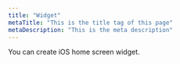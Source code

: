 ```yaml
---
title: "Widget"
metaTitle: "This is the title tag of this page"
metaDescription: "This is the meta description"
---
```


You can create iOS home screen widget.
